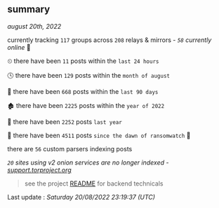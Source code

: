 
## summary
_august 20th, 2022_

currently tracking `117` groups across `208` relays & mirrors - _`58` currently online_ 📡

⏲ there have been `11` posts within the `last 24 hours`

🕓 there have been `129` posts within the `month of august`

📅 there have been `668` posts within the `last 90 days`

🏚 there have been `2225` posts within the `year of 2022`

🚀 there have been `2252` posts `last year`

🦕 there have been `4511` posts `since the dawn of ransomwatch` 🐣

there are `56` custom parsers indexing posts

_`20` sites using v2 onion services are no longer indexed - [support.torproject.org](https://support.torproject.org/onionservices/v2-deprecation/)_

> see the project [README](https://github.com/jmousqueton/ransomwatch#readme) for backend technicals



Last update : _Saturday 20/08/2022 23:19:37 (UTC)_

